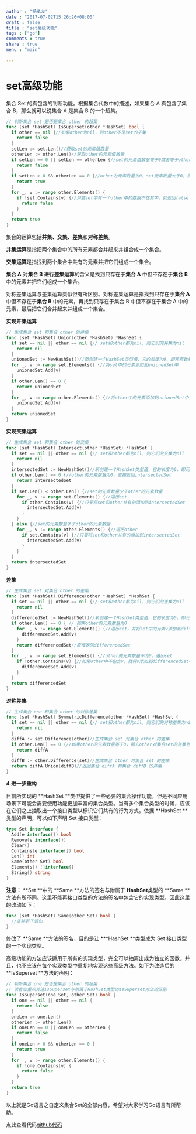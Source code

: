 ```yaml
---
author : "杨承龙"
date : "2017-07-02T15:26:26+08:00"
draft : false
title : "set高级功能"
tags : ["go"]
comments : true     
share : true        
menu : "main" 
          
---
```

# set高级功能

集合 Set 的真包含的判断功能。根据集合代数中的描述，如果集合 A 真包含了集合 B，那么就可以说集合 A 是集合 B 的一个超集。



```go
// 判断集合 set 是否是集合 other 的超集 
func (set *HashSet) IsSuperset(other *HashSet) bool {
  if other == nil {//如果other为nil，则other不是set的子集
    return false
  }
  setLen := set.Len()//获取set的元素值数量
  otherLen := other.Len()//获取other的元素值数量
  if setLen == 0 || setLen == otherLen {//set的元素值数量等于0或者等于other的元素数量
    return false
  }
  if setLen > 0 && otherLen == 0 {//other为元素数量为0，set元素数量大于0，则set也是other的超集
    return true
  }
  for _, v := range other.Elements() {
    if !set.Contains(v) {//只要set中有一个other中的数据不在其中，就返回false
      return false
    }
  }
  return true
}
```

集合的运算包括**并集、交集、差集**和**对称差集**。 

**并集运算**是指把两个集合中的所有元素都合并起来并组合成一个集合。 

**交集运算**是指找到两个集合中共有的元素并把它们组成一个集合。 

**集合 A** 对**集合 B **进行**差集运算**的含义是找到只存在于**集合 A** 中但不存在于**集合 B** 中的元素并把它们组成一个集合。 

对称差集运算与差集运算类似但有所区别。对称差集运算是指找到只存在于**集合 A** 中但不存在于**集合 B** 中的元素，再找到只存在于集合 B 中但不存在于集合 A 中的元素，最后把它们合并起来并组成一个集合。

**实现并集运算**

```go
// 生成集合 set 和集合 other 的并集
func (set *HashSet) Union(other *HashSet) *HashSet {
  if set == nil || other == nil {// set和other都为nil，则它们的并集为nil
    return nil
  }
  unionedSet := NewHashSet()//新创建一个HashSet类型值，它的长度为0，即元素数量为0
  for _, v := range set.Elements() {//将set中的元素添加到unionedSet中
    unionedSet.Add(v)
  }
  if other.Len() == 0 {
    return unionedSet
  }
  for _, v := range other.Elements() {//将other中的元素添加到unionedSet中，如果遇到相同，则不添加（在Add方法逻辑中体现）
    unionedSet.Add(v)
  }
  return unionedSet
}
```

**实现交集运算**



```go
// 生成集合 set 和集合 other 的交集
func (set *HashSet) Intersect(other *HashSet) *HashSet {
  if set == nil || other == nil {// set和other都为nil，则它们的交集为nil
    return nil
  }
  intersectedSet := NewHashSet()//新创建一个HashSet类型值，它的长度为0，即元素数量为0
  if other.Len() == 0 {//other的元素数量为0，直接返回intersectedSet
    return intersectedSet
  }
  if set.Len() < other.Len() {//set的元素数量少于other的元素数量
    for _, v := range set.Elements() {//遍历set
      if other.Contains(v) {//只要将set和other共有的添加到intersectedSet
        intersectedSet.Add(v)
      }
    }
  } else {//set的元素数量多于other的元素数量
    for _, v := range other.Elements() {//遍历other
      if set.Contains(v) {//只要将set和other共有的添加到intersectedSet
        intersectedSet.Add(v)
      }
    }
  }
  return intersectedSet
}
```

**差集**



```go
// 生成集合 set 对集合 other 的差集
func (set *HashSet) Difference(other *HashSet) *HashSet {
  if set == nil || other == nil {// set和other都为nil，则它们的差集为nil
    return nil
  }
  differencedSet := NewHashSet()//新创建一个HashSet类型值，它的长度为0，即元素数量为0
  if other.Len() == 0 { // 如果other的元素数量为0
    for _, v := range set.Elements() {//遍历set，并将set中的元素v添加到differencedSet
      differencedSet.Add(v)
    }
    return differencedSet//直接返回differencedSet
  }
  for _, v := range set.Elements() {//other的元素数量不为0，遍历set
    if !other.Contains(v) {//如果other中不包含v，就将v添加到differencedSet中
      differencedSet.Add(v)
    }
  }
  return differencedSet
}
```

**对称差集**



```go
// 生成集合 one 和集合 other 的对称差集
func (set *HashSet) SymmetricDifference(other *HashSet) *HashSet {
  if set == nil || other == nil {// set和other都为nil，则它们的对称差集为nil
    return nil
  }
  diffA := set.Difference(other)//生成集合 set 对集合 other 的差集
  if other.Len() == 0 {//如果other的元素数量等于0，那么other对集合set的差集为空，则直接返回diffA
    return diffA
  }
  diffB := other.Difference(set)//生成集合 other 对集合 set 的差集
  return diffA.Union(diffB)//返回集合 diffA 和集合 diffB 的并集
}
```

**4.进一步重构**

目前所实现的 **HashSet **类型提供了一些必要的集合操作功能，但是不同应用场景下可能会需要使用功能更加丰富的集合类型。当有多个集合类型的时候，应该在它们之上抽取出一个接口类型以标识它们共有的行为方式。依据 **HashSet **类型的声明，可以如下声明 Set 接口类型：



```go
type Set interface {
  Add(e interface{}) bool
  Remove(e interface{})
  Clear()
  Contains(e interface{}) bool
  Len() int
  Same(other Set) bool
  Elements() []interface{}
  String() string
}
```

**注意：** **Set **中的 **Same **方法的签名与附属于 **HashSet**类型的 **Same **方法有所不同。这里不能再接口类型的方法的签名中包含它的实现类型。因此这里的改动如下：

```go
func (set *HashSet) Same(other Set) bool {
  //省略若干语句
}
```

修改了 **Same **方法的签名，目的是让 ***HashSet **类型成为 Set 接口类型的一个实现类型。

高级功能的方法应该适用于所有的实现类型，完全可以抽离出成为独立的函数。并且，也不应该在每个实现类型中重复地实现这些高级方法。如下为改造后的 **IsSuperset **方法的声明：



```go
// 判断集合 one 是否是集合 other 的超集
// 读者应重点关注IsSuperset与附属于HashSet类型的IsSuperset方法的区别
func IsSuperset(one Set, other Set) bool {
  if one == nil || other == nil {
    return false
  }
  oneLen := one.Len()
  otherLen := other.Len()
  if oneLen == 0 || oneLen == otherLen {
    return false
  }
  if oneLen > 0 && otherLen == 0 {
    return true
  }
  for _, v := range other.Elements() {
    if !one.Contains(v) {
      return false
    }
  }
  return true
}
```

以上就是Go语言之自定义集合Set的全部内容，希望对大家学习Go语言有所帮助。



点此查看代码[github代码](https://github.com/hyper0x/goc2p)
